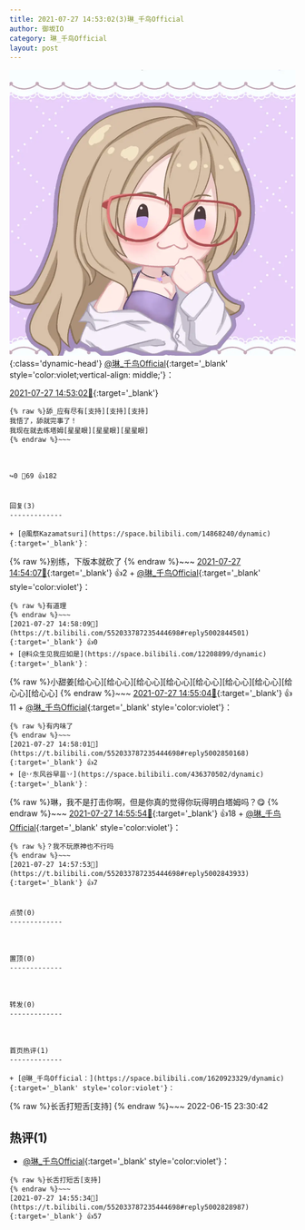 ```yaml
---
title: 2021-07-27 14:53:02(3)琳_千鸟Official
author: 御坂IO
category: 琳_千鸟Official
layout: post
---
```


![img](/images/c0a88f85ebd0d056f37b114e0748e69556c8b488.jpg){:class='dynamic-head'}
[@琳_千鸟Official](https://space.bilibili.com/1620923329/dynamic){:target='_blank' style='color:violet;vertical-align: middle;'}：

[2021-07-27 14:53:02🔗](https://t.bilibili.com/552033787235444698){:target='_blank'}

~~~
{% raw %}舔_应有尽有[支持][支持][支持]
我悟了，舔就完事了！
我现在就去练塔姆[星星眼][星星眼][星星眼]
{% endraw %}~~~



↪️0 💬69 👍182


回复(3)
-------------

+ [@風祭Kazamatsuri](https://space.bilibili.com/14868240/dynamic){:target='_blank'}：
~~~
{% raw %}别练，下版本就砍了
{% endraw %}~~~
[2021-07-27 14:54:07🔗](https://t.bilibili.com/552033787235444698#reply5002825826){:target='_blank'} 👍2
    + [@琳_千鸟Official](https://space.bilibili.com/1620923329/dynamic){:target='_blank' style='color:violet'}：
~~~
{% raw %}有道理
{% endraw %}~~~
[2021-07-27 14:58:09🔗](https://t.bilibili.com/552033787235444698#reply5002844501){:target='_blank'} 👍0
+ [@料众生见我应如是](https://space.bilibili.com/12208899/dynamic){:target='_blank'}：
~~~
{% raw %}小甜姜[给心心][给心心][给心心][给心心][给心心][给心心][给心心][给心心][给心心]
{% endraw %}~~~
[2021-07-27 14:55:04🔗](https://t.bilibili.com/552033787235444698#reply5002827910){:target='_blank'} 👍11
    + [@琳_千鸟Official](https://space.bilibili.com/1620923329/dynamic){:target='_blank' style='color:violet'}：
~~~
{% raw %}有内味了
{% endraw %}~~~
[2021-07-27 14:58:01🔗](https://t.bilibili.com/552033787235444698#reply5002850168){:target='_blank'} 👍2
+ [@丷东风谷早苗丷](https://space.bilibili.com/436370502/dynamic){:target='_blank'}：
~~~
{% raw %}琳，我不是打击你啊，但是你真的觉得你玩得明白塔姆吗？😋
{% endraw %}~~~
[2021-07-27 14:55:54🔗](https://t.bilibili.com/552033787235444698#reply5002829722){:target='_blank'} 👍18
    + [@琳_千鸟Official](https://space.bilibili.com/1620923329/dynamic){:target='_blank' style='color:violet'}：
~~~
{% raw %}？我不玩原神也不行吗
{% endraw %}~~~
[2021-07-27 14:57:53🔗](https://t.bilibili.com/552033787235444698#reply5002843933){:target='_blank'} 👍7


点赞(0)
-------------



置顶(0)
-------------



转发(0)
-------------



首页热评(1)
-------------

+ [@琳_千鸟Official：](https://space.bilibili.com/1620923329/dynamic){:target='_blank' style='color:violet'}：
~~~
{% raw %}长舌打短舌[支持]
{% endraw %}~~~
2022-06-15 23:30:42


热评(1)
-------------

+ [@琳_千鸟Official](https://space.bilibili.com/1620923329/dynamic){:target='_blank' style='color:violet'}：
~~~
{% raw %}长舌打短舌[支持]
{% endraw %}~~~
[2021-07-27 14:55:34🔗](https://t.bilibili.com/552033787235444698#reply5002828987){:target='_blank'} 👍57


